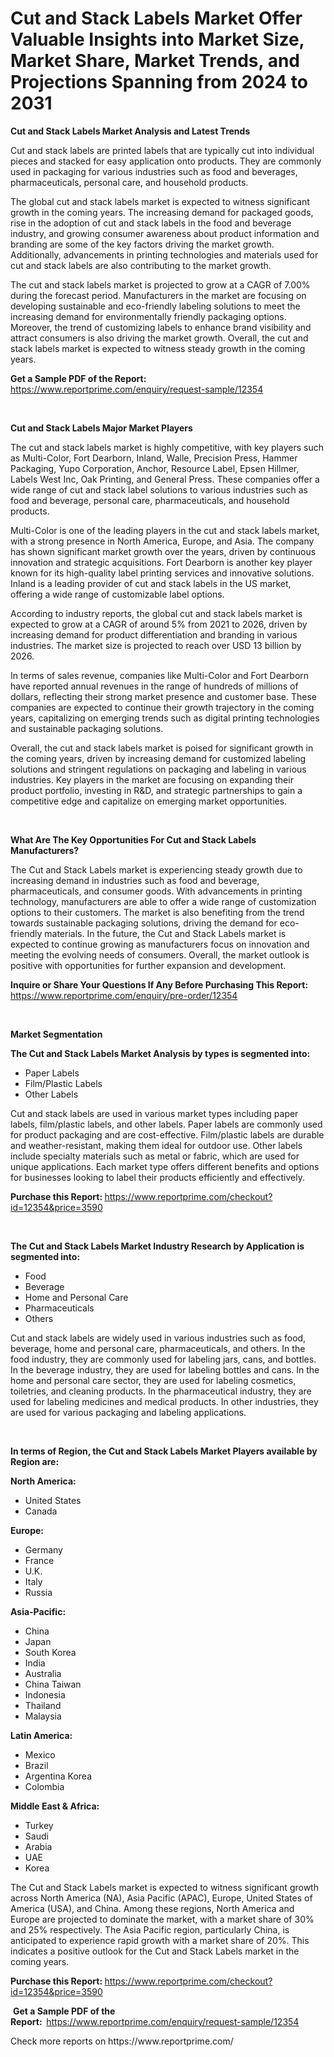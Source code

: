 <p><h1>Cut and Stack Labels Market Offer Valuable Insights into Market Size, Market Share, Market Trends, and Projections Spanning from 2024 to 2031</h1></p><p><strong>Cut and Stack Labels Market Analysis and Latest Trends</strong></p>
<p><p>Cut and stack labels are printed labels that are typically cut into individual pieces and stacked for easy application onto products. They are commonly used in packaging for various industries such as food and beverages, pharmaceuticals, personal care, and household products.</p><p>The global cut and stack labels market is expected to witness significant growth in the coming years. The increasing demand for packaged goods, rise in the adoption of cut and stack labels in the food and beverage industry, and growing consumer awareness about product information and branding are some of the key factors driving the market growth. Additionally, advancements in printing technologies and materials used for cut and stack labels are also contributing to the market growth.</p><p>The cut and stack labels market is projected to grow at a CAGR of 7.00% during the forecast period. Manufacturers in the market are focusing on developing sustainable and eco-friendly labeling solutions to meet the increasing demand for environmentally friendly packaging options. Moreover, the trend of customizing labels to enhance brand visibility and attract consumers is also driving the market growth. Overall, the cut and stack labels market is expected to witness steady growth in the coming years.</p></p>
<p><strong>Get a Sample PDF of the Report:&nbsp;</strong> <a href="https://www.reportprime.com/enquiry/request-sample/12354">https://www.reportprime.com/enquiry/request-sample/12354</a></p>
<p>&nbsp;</p>
<p><strong>Cut and Stack Labels Major Market Players</strong></p>
<p><p>The cut and stack labels market is highly competitive, with key players such as Multi-Color, Fort Dearborn, Inland, Walle, Precision Press, Hammer Packaging, Yupo Corporation, Anchor, Resource Label, Epsen Hillmer, Labels West Inc, Oak Printing, and General Press. These companies offer a wide range of cut and stack label solutions to various industries such as food and beverage, personal care, pharmaceuticals, and household products.</p><p>Multi-Color is one of the leading players in the cut and stack labels market, with a strong presence in North America, Europe, and Asia. The company has shown significant market growth over the years, driven by continuous innovation and strategic acquisitions. Fort Dearborn is another key player known for its high-quality label printing services and innovative solutions. Inland is a leading provider of cut and stack labels in the US market, offering a wide range of customizable label options.</p><p>According to industry reports, the global cut and stack labels market is expected to grow at a CAGR of around 5% from 2021 to 2026, driven by increasing demand for product differentiation and branding in various industries. The market size is projected to reach over USD 13 billion by 2026.</p><p>In terms of sales revenue, companies like Multi-Color and Fort Dearborn have reported annual revenues in the range of hundreds of millions of dollars, reflecting their strong market presence and customer base. These companies are expected to continue their growth trajectory in the coming years, capitalizing on emerging trends such as digital printing technologies and sustainable packaging solutions.</p><p>Overall, the cut and stack labels market is poised for significant growth in the coming years, driven by increasing demand for customized labeling solutions and stringent regulations on packaging and labeling in various industries. Key players in the market are focusing on expanding their product portfolio, investing in R&D, and strategic partnerships to gain a competitive edge and capitalize on emerging market opportunities.</p></p>
<p>&nbsp;</p>
<p><strong>What Are The Key Opportunities For Cut and Stack Labels Manufacturers?</strong></p>
<p><p>The Cut and Stack Labels market is experiencing steady growth due to increasing demand in industries such as food and beverage, pharmaceuticals, and consumer goods. With advancements in printing technology, manufacturers are able to offer a wide range of customization options to their customers. The market is also benefiting from the trend towards sustainable packaging solutions, driving the demand for eco-friendly materials. In the future, the Cut and Stack Labels market is expected to continue growing as manufacturers focus on innovation and meeting the evolving needs of consumers. Overall, the market outlook is positive with opportunities for further expansion and development.</p></p>
<p><strong>Inquire or Share Your Questions If Any Before Purchasing This Report:</strong> <a href="https://www.reportprime.com/enquiry/pre-order/12354">https://www.reportprime.com/enquiry/pre-order/12354</a></p>
<p>&nbsp;</p>
<p><strong>Market Segmentation</strong></p>
<p><strong>The Cut and Stack Labels Market Analysis by types is segmented into:</strong></p>
<p><ul><li>Paper Labels</li><li>Film/Plastic Labels</li><li>Other Labels</li></ul></p>
<p><p>Cut and stack labels are used in various market types including paper labels, film/plastic labels, and other labels. Paper labels are commonly used for product packaging and are cost-effective. Film/plastic labels are durable and weather-resistant, making them ideal for outdoor use. Other labels include specialty materials such as metal or fabric, which are used for unique applications. Each market type offers different benefits and options for businesses looking to label their products efficiently and effectively.</p></p>
<p><strong>Purchase this Report:&nbsp;</strong><a href="https://www.reportprime.com/checkout?id=12354&price=3590">https://www.reportprime.com/checkout?id=12354&price=3590</a></p>
<p>&nbsp;</p>
<p><strong>The Cut and Stack Labels Market Industry Research by Application is segmented into:</strong></p>
<p><ul><li>Food</li><li>Beverage</li><li>Home and Personal Care</li><li>Pharmaceuticals</li><li>Others</li></ul></p>
<p><p>Cut and stack labels are widely used in various industries such as food, beverage, home and personal care, pharmaceuticals, and others. In the food industry, they are commonly used for labeling jars, cans, and bottles. In the beverage industry, they are used for labeling bottles and cans. In the home and personal care sector, they are used for labeling cosmetics, toiletries, and cleaning products. In the pharmaceutical industry, they are used for labeling medicines and medical products. In other industries, they are used for various packaging and labeling applications.</p></p>
<p>&nbsp;</p>
<p><strong>In terms of Region, the Cut and Stack Labels Market Players available by Region are:</strong></p>
<p>
    <p> <strong> North America: </strong>
        <ul>
            <li>United States</li>
            <li>Canada</li>
        </ul>
        </p> 
    <p> <strong> Europe: </strong>
        <ul>
            <li>Germany</li>
            <li>France</li>
            <li>U.K.</li>
            <li>Italy</li>
            <li>Russia</li>
        </ul>
        </p> 
    <p> <strong> Asia-Pacific: </strong>
        <ul>
            <li>China</li>
            <li>Japan</li>
            <li>South Korea</li>
            <li>India</li>
            <li>Australia</li>
            <li>China Taiwan</li>
            <li>Indonesia</li>
            <li>Thailand</li>
            <li>Malaysia</li>
        </ul>
        </p> 
    <p> <strong> Latin America: </strong>
        <ul>
            <li>Mexico</li>
            <li>Brazil</li>
            <li>Argentina Korea</li>
            <li>Colombia</li>
        </ul>
        </p> 
    <p> <strong> Middle East & Africa: </strong>
        <ul>
            <li>Turkey</li>
            <li>Saudi</li>
            <li>Arabia</li>
            <li>UAE</li>
            <li>Korea</li>
        </ul>
    </p>
    </p>
<p><p>The Cut and Stack Labels market is expected to witness significant growth across North America (NA), Asia Pacific (APAC), Europe, United States of America (USA), and China. Among these regions, North America and Europe are projected to dominate the market, with a market share of 30% and 25% respectively. The Asia Pacific region, particularly China, is anticipated to experience rapid growth with a market share of 20%. This indicates a positive outlook for the Cut and Stack Labels market in the coming years.</p></p>
<p><strong>Purchase this Report: </strong><a href="https://www.reportprime.com/checkout?id=12354&price=3590">https://www.reportprime.com/checkout?id=12354&price=3590</a></p>
<p>&nbsp;<strong>Get a Sample PDF of the Report:&nbsp;&nbsp;</strong><a href="https://www.reportprime.com/enquiry/request-sample/12354">https://www.reportprime.com/enquiry/request-sample/12354</a></p>
<p><strong></strong></p>
<p>Check more reports on https://www.reportprime.com/</p>